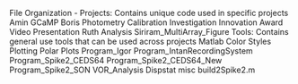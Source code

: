 File Organization - 
  Projects: Contains unique code used in specific projects
    Amin GCaMP
    Boris Photometry
    Calibration Investigation
    Innovation Award Video Presentation
    Ruth Analysis
    Siriram_MultiArray_Figure
  Tools: Contains general use tools that can be used across projects
    Matlab Color Styles
    Plotting
    Polar Plots
    Program_Igor
    Program_IntanRecordingSystem
    Program_Spike2_CEDS64
    Program_Spike2_CEDS64_New
    Program_Spike2_SON
    VOR_Analysis
    Dispstat
    misc
    build2Spike2.m
    
    
    
  
